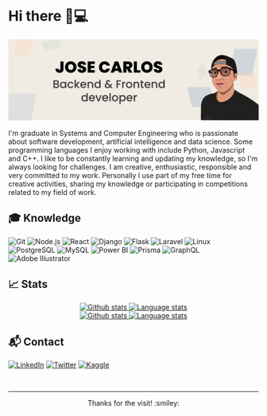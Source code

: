 # Hi there 👋:computer:

![Banner](https://github.com/jcarlos5/jcarlos5/blob/main/Banner.png?raw=true)

I'm graduate in Systems and Computer Engineering who is passionate about software development, artificial intelligence and data science. Some programming languages I enjoy working with include Python, Javascript and C++.
I like to be constantly learning and updating my knowledge, so I'm always looking for challenges. I am creative, enthusiastic, responsible and very committed to my work. Personally I use part of my free time for creative activities, sharing my knowledge or participating in competitions related to my field of work.

## :mortar_board: Knowledge
![Git](https://camo.githubusercontent.com/e56fabf10c6279837b862f53dab44e7a4afedbb2ee9b4c91881e5d22e6f379e9/68747470733a2f2f696d672e736869656c64732e696f2f62616467652f4769742d4630353033322e7376673f7374796c653d666f722d7468652d6261646765266c6f676f3d476974266c6f676f436f6c6f723d7768697465) 
![Node.js](https://camo.githubusercontent.com/989317bcbebdcab452e67c1de9e1cb64a48cf3124a6c596ab05d3158c45bc63a/68747470733a2f2f696d672e736869656c64732e696f2f62616467652f4e6f64652e6a732d3333393933332e7376673f7374796c653d666f722d7468652d6261646765266c6f676f3d6e6f6465646f746a73266c6f676f436f6c6f723d7768697465)
![React](https://camo.githubusercontent.com/e8b5c0e7655da40f744e9ab9e1299a7162f415c1b98d57c21f19fa08390e9b3d/68747470733a2f2f696d672e736869656c64732e696f2f62616467652f52656163742d3631444146422e7376673f7374796c653d666f722d7468652d6261646765266c6f676f3d5265616374266c6f676f436f6c6f723d626c61636b)
![Django](https://camo.githubusercontent.com/c15abf773e061b5870070f12b693d06f706ae781429f7956b7b1ffbce11cae6a/68747470733a2f2f696d672e736869656c64732e696f2f62616467652f446a616e676f2d3039324532302e7376673f7374796c653d666f722d7468652d6261646765266c6f676f3d446a616e676f266c6f676f436f6c6f723d7768697465)
![Flask](https://camo.githubusercontent.com/d5ba2fb904793c313c4c9bfdc1e0e25f05dd7cb1b7956a36e6a265298fc311d4/68747470733a2f2f696d672e736869656c64732e696f2f62616467652f466c61736b2d3030303030302e7376673f7374796c653d666f722d7468652d6261646765266c6f676f3d466c61736b266c6f676f436f6c6f723d7768697465)
![Laravel](https://camo.githubusercontent.com/4a43c56ae73547e7b3051b2b442096556b21ae288aa5605db4930f19b947bf0d/68747470733a2f2f696d672e736869656c64732e696f2f62616467652f4c61726176656c2d4646324432302e7376673f7374796c653d666f722d7468652d6261646765266c6f676f3d4c61726176656c266c6f676f436f6c6f723d7768697465)
![Linux](https://camo.githubusercontent.com/c1373a60904504472ef35c13510254c1d45b4155ab30527cdd9c7bf59dab6eff/68747470733a2f2f696d672e736869656c64732e696f2f62616467652f4c696e75782d4643433632342e7376673f7374796c653d666f722d7468652d6261646765266c6f676f3d4c696e7578266c6f676f436f6c6f723d626c61636b)
![PostgreSQL](https://camo.githubusercontent.com/d7555baaf9a5c9db6285ae77cf9a72a3df65b786b95a5d53df3369acf0968954/68747470733a2f2f696d672e736869656c64732e696f2f62616467652f506f737467726553514c2d3431363945312e7376673f7374796c653d666f722d7468652d6261646765266c6f676f3d506f737467726553514c266c6f676f436f6c6f723d7768697465)
![MySQL](https://camo.githubusercontent.com/ce0b0de3709cc2183e0976b031cdba79dd7c92444b0df4ff083cb5bb8df90293/68747470733a2f2f696d672e736869656c64732e696f2f62616467652f4d7953514c2d3434373941312e7376673f7374796c653d666f722d7468652d6261646765266c6f676f3d4d7953514c266c6f676f436f6c6f723d7768697465)
![Power BI](https://camo.githubusercontent.com/b462877304446bca6da8c97f591a67a9834bd66eaa5305eca4f78b8103ce1da7/68747470733a2f2f696d672e736869656c64732e696f2f62616467652f506f77657225323042492d4632433831312e7376673f7374796c653d666f722d7468652d6261646765266c6f676f3d506f7765722d4249266c6f676f436f6c6f723d626c61636b)
![Prisma](https://camo.githubusercontent.com/288ae6d04dec7b6db4cf8332c64a07d38f3dcfd99a5ecea6b659fbbe4242f57d/68747470733a2f2f696d672e736869656c64732e696f2f62616467652f507269736d612d3244333734382e7376673f7374796c653d666f722d7468652d6261646765266c6f676f3d507269736d61266c6f676f436f6c6f723d7768697465)
![GraphQL](https://camo.githubusercontent.com/f05de8398c689f9f6fa4437deb0904fe047bf12aaca857c9aed64a41dfa6996b/68747470733a2f2f696d672e736869656c64732e696f2f62616467652f4772617068514c2d4531303039382e7376673f7374796c653d666f722d7468652d6261646765266c6f676f3d4772617068514c266c6f676f436f6c6f723d7768697465)
![Adobe Illustrator](https://camo.githubusercontent.com/b06a75a88396adae3f2f29ecd4b95a51dfd357aa0b6106fbcc06a1ca015c886a/68747470733a2f2f696d672e736869656c64732e696f2f62616467652f41646f6265253230496c6c7573747261746f722d4646394130302e7376673f7374796c653d666f722d7468652d6261646765266c6f676f3d41646f62652d496c6c7573747261746f72266c6f676f436f6c6f723d7768697465)

## :chart_with_upwards_trend: Stats

<!-- Light Mode -->
<div align="center"> 
  <a href="https://github.com/jcarlos5#gh-light-mode-only">
    <img height=200 src="https://github-readme-stats.vercel.app/api?username=jcarlos5&show_icons=true&line_height=28&card_width=450" alt="Github stats" />
  </a>
  <a href="https://github.com/jcarlos5#gh-light-mode-only">
    <img height=200 src="https://github-readme-stats.vercel.app/api/top-langs/?username=jcarlos5&layout=compact&langs_count=10" alt="Language stats" />
   </a>
</div>

<!-- Dark Mode -->
<div align="center"> 
  <a href="https://github.com/jcarlos5#gh-dark-mode-only">
    <img height=200 src="https://github-readme-stats.vercel.app/api?username=jcarlos5&show_icons=true&line_height=28&card_width=450&theme=dark&bg_color=000000&border_color=333333" alt="Github stats" />
  </a>
  <a href="https://github.com/jcarlos5#gh-dark-mode-only">
    <img height=200 src="https://github-readme-stats.vercel.app/api/top-langs/?username=jcarlos5&layout=compact&langs_count=10&theme=dark&bg_color=000000&border_color=333333" alt="Language stats" />
  </a>
</div>

## :mailbox_with_mail: Contact
[![LinkedIn](https://camo.githubusercontent.com/e1af73c826c94356f8b6e9aa49e10afcfa0e29742cb5966ca48b3541f8655463/68747470733a2f2f696d672e736869656c64732e696f2f62616467652f4c696e6b6564496e2d3041363643322e7376673f7374796c653d666f722d7468652d6261646765266c6f676f3d4c696e6b6564496e266c6f676f436f6c6f723d7768697465)](https://www.linkedin.com/in/jose-carlos-vilchez-villegas)
[![Twitter](https://camo.githubusercontent.com/e894507ac6d43ad924e283bea992d3fe06a1c483e620b51822bd42638540267d/68747470733a2f2f696d672e736869656c64732e696f2f62616467652f547769747465722d3144413146322e7376673f7374796c653d666f722d7468652d6261646765266c6f676f3d54776974746572266c6f676f436f6c6f723d7768697465)](https://twitter.com/jcarlos045)
[![Kaggle](https://camo.githubusercontent.com/742fdaff3a7573fbd3a1e4b0bc40283ae3cef83fa8b1f3e6972aa2e169dc7b53/68747470733a2f2f696d672e736869656c64732e696f2f62616467652f4b6167676c652d3230424546462e7376673f7374796c653d666f722d7468652d6261646765266c6f676f3d4b6167676c65266c6f676f436f6c6f723d7768697465)](https://www.kaggle.com/jcarlos5)

<br>
<hr>

<p align="center">Thanks for the visit! :smiley:</p>
